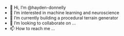 - 👋 Hi, I’m @hayden-donnelly
- 👀 I’m interested in machine learning and neuroscience
- 🌱 I’m currently building a procedural terrain generator
- 💞️ I’m looking to collaborate on ...
- 📫 How to reach me ...

<!---
hayden-donnelly/hayden-donnelly is a ✨ special ✨ repository because its `README.md` (this file) appears on your GitHub profile.
You can click the Preview link to take a look at your changes.
--->

